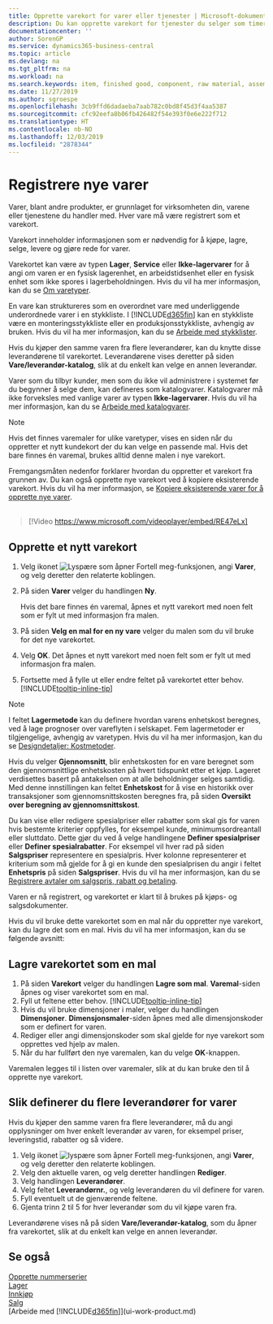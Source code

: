 ```yaml
---
title: Opprette varekort for varer eller tjenester | Microsoft-dokumentasjon
description: Du kan opprette varekort for tjenester du selger som timer, og for fysiske produkter, for eksempel monteringsvarer, ferdigvarer, komponenter eller råvarer, du selger fra lageret.
documentationcenter: ''
author: SorenGP
ms.service: dynamics365-business-central
ms.topic: article
ms.devlang: na
ms.tgt_pltfrm: na
ms.workload: na
ms.search.keywords: item, finished good, component, raw material, assembly item
ms.date: 11/27/2019
ms.author: sgroespe
ms.openlocfilehash: 3cb9ffd6dadaeba7aab782c0bd8f45d3f4aa5387
ms.sourcegitcommit: cfc92eefa8b06fb426482f54e393f0e6e222f712
ms.translationtype: HT
ms.contentlocale: nb-NO
ms.lasthandoff: 12/03/2019
ms.locfileid: "2878344"
---
```

# <a name="register-new-items"></a>Registrere nye varer
Varer, blant andre produkter, er grunnlaget for virksomheten din, varene eller tjenestene du handler med. Hver vare må være registrert som et varekort.

Varekort inneholder informasjonen som er nødvendig for å kjøpe, lagre, selge, levere og gjøre rede for varer.

Varekortet kan være av typen **Lager**, **Service** eller **Ikke-lagervarer** for å angi om varen er en fysisk lagerenhet, en arbeidstidsenhet eller en fysisk enhet som ikke spores i lagerbeholdningen. Hvis du vil ha mer informasjon, kan du se [Om varetyper](inventory-about-item-types.md).

En vare kan struktureres som en overordnet vare med underliggende underordnede varer i en stykkliste. I [!INCLUDE[d365fin](includes/d365fin_md.md)] kan en stykkliste være en monteringsstykkliste eller en produksjonsstykkliste, avhengig av bruken. Hvis du vil ha mer informasjon, kan du se [Arbeide med stykklister](inventory-how-work-BOMs.md).

Hvis du kjøper den samme varen fra flere leverandører, kan du knytte disse leverandørene til varekortet. Leverandørene vises deretter på siden **Vare/leverandør-katalog**, slik at du enkelt kan velge en annen leverandør.

Varer som du tilbyr kunder, men som du ikke vil administrere i systemet før du begynner å selge dem, kan defineres som katalogvarer. Katalogvarer må ikke forveksles med vanlige varer av typen **Ikke-lagervarer**. Hvis du vil ha mer informasjon, kan du se [Arbeide med katalogvarer](inventory-how-work-nonstock-items.md).  

> [!NOTE]  
> Hvis det finnes varemaler for ulike varetyper, vises en siden når du oppretter et nytt kundekort der du kan velge en passende mal. Hvis det bare finnes én varemal, brukes alltid denne malen i nye varekort.

Fremgangsmåten nedenfor forklarer hvordan du oppretter et varekort fra grunnen av. Du kan også opprette nye varekort ved å kopiere eksisterende varekort. Hvis du vil ha mer informasjon, se [Kopiere eksisterende varer for å opprette nye varer](inventory-how-copy-items.md).<br><br>  

> [!Video https://www.microsoft.com/videoplayer/embed/RE47eLx]

## <a name="to-create-a-new-item-card"></a>Opprette et nytt varekort
1. Velg ikonet ![Lyspære som åpner Fortell meg-funksjonen](media/ui-search/search_small.png "Fortell hva du vil gjøre"), angi **Varer**, og velg deretter den relaterte koblingen.  
2. På siden **Varer** velger du handlingen **Ny**.

    Hvis det bare finnes én varemal, åpnes et nytt varekort med noen felt som er fylt ut med informasjon fra malen.
3. På siden **Velg en mal for en ny vare** velger du malen som du vil bruke for det nye varekortet.
4. Velg **OK**. Det åpnes et nytt varekort med noen felt som er fylt ut med informasjon fra malen.
5. Fortsette med å fylle ut eller endre feltet på varekortet etter behov. [!INCLUDE[tooltip-inline-tip](includes/tooltip-inline-tip_md.md)]

> [!NOTE]
> I feltet **Lagermetode** kan du definere hvordan varens enhetskost beregnes, ved å lage prognoser over vareflyten i selskapet. Fem lagermetoder er tilgjengelige, avhengig av varetypen. Hvis du vil ha mer informasjon, kan du se [Designdetaljer: Kostmetoder](design-details-costing-methods.md).
>
> Hvis du velger **Gjennomsnitt**, blir enhetskosten for en vare beregnet som den gjennomsnittlige enhetskosten på hvert tidspunkt etter et kjøp. Lageret verdisettes basert på antakelsen om at alle beholdninger selges samtidig. Med denne innstillingen kan feltet **Enhetskost** for å vise en historikk over transaksjoner som gjennomsnittskosten beregnes fra, på siden **Oversikt over beregning av gjennomsnittskost**.

Du kan vise eller redigere spesialpriser eller rabatter som skal gis for varen hvis bestemte kriterier oppfylles, for eksempel kunde, minimumsordreantall eller sluttdato. Dette gjør du ved å velge handlingene **Definer spesialpriser** eller **Definer spesialrabatter**. For eksempel vil hver rad på siden **Salgspriser** representere en spesialpris. Hver kolonne representerer et kriterium som må gjelde for å gi en kunde den spesialprisen du angir i feltet **Enhetspris** på siden **Salgspriser**. Hvis du vil ha mer informasjon, kan du se [Registrere avtaler om salgspris, rabatt og betaling](sales-how-record-sales-price-discount-payment-agreements.md).

Varen er nå registrert, og varekortet er klart til å brukes på kjøps- og salgsdokumenter.

Hvis du vil bruke dette varekortet som en mal når du oppretter nye varekort, kan du lagre det som en mal. Hvis du vil ha mer informasjon, kan du se følgende avsnitt:

## <a name="to-save-the-item-card-as-a-template"></a>Lagre varekortet som en mal
1. På siden **Varekort** velger du handlingen **Lagre som mal**. **Varemal**-siden åpnes og viser varekortet som en mal.
2. Fyll ut feltene etter behov. [!INCLUDE[tooltip-inline-tip](includes/tooltip-inline-tip_md.md)]
3. Hvis du vil bruke dimensjoner i maler, velger du handlingen **Dimensjoner**. **Dimensjonsmaler**-siden åpnes med alle dimensjonskoder som er definert for varen.
4. Rediger eller angi dimensjonskoder som skal gjelde for nye varekort som opprettes ved hjelp av malen.
5. Når du har fullført den nye varemalen, kan du velge **OK**-knappen.

Varemalen legges til i listen over varemaler, slik at du kan bruke den til å opprette nye varekort.

## <a name="to-set-up-multiple-vendors-for-an-item"></a>Slik definerer du flere leverandører for varer  
Hvis du kjøper den samme varen fra flere leverandører, må du angi opplysninger om hver enkelt leverandør av varen, for eksempel priser, leveringstid, rabatter og så videre.  

1.  Velg ikonet ![lyspære som åpner Fortell meg-funksjonen](media/ui-search/search_small.png "Fortell hva du vil gjøre"), angi **Varer**, og velg deretter den relaterte koblingen.  
2.  Velg den aktuelle varen, og velg deretter handlingen **Rediger**.  
3.  Velg handlingen **Leverandører**.  
4.  Velg feltet **Leverandørnr.**, og velg leverandøren du vil definere for varen.  
5.  Fyll eventuelt ut de gjenværende feltene.  
6.  Gjenta trinn 2 til 5 for hver leverandør som du vil kjøpe varen fra.

Leverandørene vises nå på siden **Vare/leverandør-katalog**, som du åpner fra varekortet, slik at du enkelt kan velge en annen leverandør.

## <a name="see-also"></a>Se også
[Opprette nummerserier](ui-create-number-series.md)  
[Lager](inventory-manage-inventory.md)  
[Innkjøp](purchasing-manage-purchasing.md)  
[Salg](sales-manage-sales.md)  
[Arbeide med [!INCLUDE[d365fin](includes/d365fin_md.md)]](ui-work-product.md)
